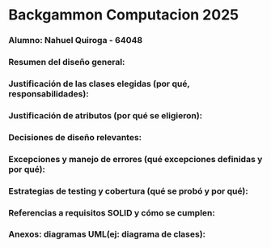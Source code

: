 # Backgammon Computacion 2025
### Alumno: Nahuel Quiroga - 64048

### Resumen del diseño general:


### Justificación de las clases elegidas (por qué, responsabilidades):


### Justificación de atributos (por qué se eligieron):


### Decisiones de diseño relevantes:


### Excepciones y manejo de errores (qué excepciones definidas y por qué):


### Estrategias de testing y cobertura (qué se probó y por qué):


### Referencias a requisitos SOLID y cómo se cumplen:


### Anexos: diagramas UML(ej: diagrama de clases):